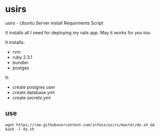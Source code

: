 # usirs
usirs - Ubuntu Server install Requirments Script

It installs all I need for deploying my rails app. May it works for you too.

It installs:
* rvm
* ruby 2.3.1
* bundler
* postges

It:
* create postgres user
* create database.yml
* create secrets.yml


## use

```
wget https://raw.githubusercontent.com/infeix/usirs/master/do.sh && bash -l do.sh
```

